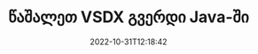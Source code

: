 ---
############################# Static ############################
layout: "auto-gen-merger"
date: 2022-10-31T12:18:42
draft: false
otherformats: dot dotm dotx epub html mht mhtml odp ods odt one otp ott pdf pps ppsx

############################# Head ############################
head_title: "წაშალეთ VSDX გვერდი Java-ში"
head_description: "წაშალეთ ან წაშალეთ ერთი გვერდი ან გვერდების კოლექცია VSDX ფაილიდან Java-ში გვერდების თანმიმდევრობის შეცვლით დოკუმენტების შერწყმის API-ს გამოყენებით."

############################# Header ############################
title: "წაშალეთ VSDX გვერდი Java-ში"
description: "წაშალეთ VSDX გვერდი Java კოდის რამდენიმე ხაზით."
bg_image: "https://cms.admin.containerize.com/templates/aspose/App_Themes/V3/images/bg/header1.png"
bg_overlay: false
button:
    enable: true
    icon: "fas fa-arrow-down"
    label: "ჩამოტვირთეთ უფასო საცდელი"
    link: "https://downloads.groupdocs.com/merger/java"

############################# SubMenu ############################
submenu:
    enable: true

    left:
        img_alt: "GroupDocs.Merger for Java"
        image: "https://cms.admin.containerize.com/templates/groupdocs/images/product-logos/90x90-noborder/groupdocs-merger-java.png"
        product: "GroupDocs.Merger"
        platform: "Java"

    middle:
        button:

            # button loop
            - link: "https://apireference.groupdocs.com/merger/java"
              text: "API მითითება"

            # button loop
            - link: "https://github.com/groupdocs-merger"
              text: "კოდის მაგალითები"

            # button loop
            - link: "https://products.groupdocs.app/merger/family"
              text: "ცოცხალი დემო"

            # button loop
            - link: "https://purchase.groupdocs.com/pricing/merger/java"
              text: "ფასი"

    right:
        link_download: "https://downloads.groupdocs.com/merger"
        link_learn: "https://docs.groupdocs.com/merger/java"
        link_buy: "https://purchase.groupdocs.com"

############################# About ############################
about:
    enable: true
    title: "GroupDocs.Merger for Java API-ს შესახებ"
    content: |
        [GroupDocs.Merger for Java](/ka/merger/java/) გთავაზობთ მარტივ გადაწყვეტას უსაფრთხოდ შერწყმისა და გაყოფისთვის დოკუმენტის ფორმატების ფართო სპექტრს შორის, PDF, Microsoft Office (Word, Excel, PowerPoint) შორის. , OneNote), OpenDocument, HTML, სურათები და მრავალი სხვა Java აპლიკაციებში. კოდის მხოლოდ რამდენიმე სტრიქონის დამატებით, შეასრულეთ დოკუმენტის რამდენიმე ოპერაცია, როგორიცაა გადატანა, ამოღება, როტაცია, გაცვლა, ამონაწერი ან შეცვალეთ გვერდების ორიენტაცია დოკუმენტებში. დოკუმენტების გაერთიანების API ასევე მხარს უჭერს დოკუმენტის გვერდების გადახედვას, როგორც გამოსახულება დოკუმენტის სტრუქტურის, ფორმატირებისა და გვერდის შინაარსის გასაანალიზებლად.
        
        GroupDocs.Merger API არის სწორი არჩევანი კორპორატიული გადაწყვეტილებებისთვის, რომლებიც საჭიროებენ ფაილის გვერდის ამოღების ფუნქციებს. ეს API-ები კარგად არის მხარდაჭერილი ყველა ძირითად ოპერაციულ სისტემასა და პლატფორმაზე, მათ შორის J2SE 7.0 (1.7), J2SE 8.0 (1.8), Java 10.

############################# Steps ############################
steps:
    enable: true
    title_left: "წაშალეთ VSDX ფაილის გვერდი Java-ში"
    content_left: |
        [GroupDocs.Merger for Java](/ka/merger/java/) უადვილებს Java დეველოპერებს წაშალონ ერთი ან რამდენიმე კონკრეტული გვერდი VSDX-ში ფაილი რამდენიმე მარტივი ნაბიჯის განხორციელებით.
        
        * მოაწყეთ **RemoveOptions** გვერდის ნომრების წასაშლელად.
        * შექმენით **Merger**-ის ახალი ეგზემპლარი და გადაიტანეთ წყაროს დოკუმენტის გზა კონსტრუქტორის პარამეტრად.
        * დარეკეთ **removePages** და გაიარეთ **RemoveOptions** ობიექტი.
        * დარეკეთ **save** და მიუთითეთ ფაილის გზა შედეგი დოკუმენტის შესანახად.

    title_right: "სისტემის მოთხოვნები"
    content_right: |
        GroupDocs.Merger for Java API-ები მხარდაჭერილია ყველა ძირითად პლატფორმაზე და ოპერაციულ სისტემაზე. ქვემოთ მოცემული კოდის შესრულებამდე, დარწმუნდით, რომ თქვენს სისტემაში დაინსტალირებული გაქვთ შემდეგი წინაპირობები.

        * ოპერაციული სისტემები: Microsoft Windows, Linux, MacOS
        * განვითარების გარემო: NetBeans, IntelliJ IDEA, Eclipse
        * ჩარჩოები: J2SE 7.0 (1.7), J2SE 8.0 (1.8), Java 10
        * ჩამოტვირთეთ GroupDocs.Merger for Java-ის უახლესი ვერსია [Maven](https://repository.groupdocs.com/webapp/#/artifacts/browse/tree/General/repo/com/groupdocs/groupdocs-merger)
         
    code: |
     {{% merger/additional-styles %}}
     {{< merger/code-merger title="როგორ წავშალოთ VSDX ფაილის გვერდები Java-ის მაგალითის კოდის გამოყენებით">}}

        ```java    
        // წაშალეთ VSDX ფაილის გვერდი GroupDocs.Merger API-ის გამოყენებით
        // RemoveOptions კლასის ინიციალიზაცია შერჩეული გვერდის ნომრებით
        RemoveOptions removeOptions = new RemoveOptions(new int[] { 3, 6 });

        // მყისიერი შერწყმა შეყვანით VSDX დოკუმენტით
        Merger merger = new Merger("input.vsdx");

        // გამოიძახეთ removePages მეთოდი და გადასვით RemoveOptions ობიექტი
        merger.removePages(removeOptions);
    
        // გამოიძახეთ შენახვის მეთოდი და გაიარეთ სასურველი ფაილის გზა გამომავალი დოკუმენტის შესანახად
        merger.save("output.vsdx");
        ```
     {{< /merger/code-merger >}}

############################# Demos ############################
demos:
    enable: true
    title: "ცოცხალი დემო - წაშალეთ VSDX გვერდი ონლაინ"
    content: |
       წაშალეთ VSDX ფაილის გვერდები ახლავე, ეწვიეთ [GroupDocs.Merger Live Demos](https://products.groupdocs.app/splitter/remove-pages/vsdx) ვებსაიტს.
       ცოცხალი დემოს აქვს შემდეგი უპირატესობები.
        
############################# About Formats ############################
about_formats:
    enable: true

############################# More Formats ############################
more_formats:
    enable: true
    title: "წაშალეთ გვერდები სხვა დოკუმენტის ფორმატებიდან"
    content: |
        Java დოკუმენტების გაერთიანება და გაყოფა API ფაილის ფორმატებისა და სურათებისთვის. წაშალეთ ზოგიერთი პოპულარული ფაილის ფორმატი, როგორც ეს მოცემულია ქვემოთ.

############################# Back to top ###############################
back_to_top:
    enable: true
---
